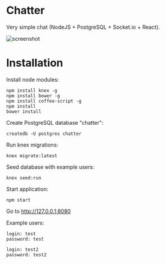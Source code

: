 # Chatter

Very simple chat (NodeJS + PostgreSQL + Socket.io + React).

![screenshot](https://imgur.com/adILAZD)

# Installation

Install node modules:

    npm install knex -g
    npm install bower -g
    npm install coffee-script -g
    npm install
    bower install

Create PostgreSQL database "chatter":
    
    createdb -U postgres chatter

Run knex migrations:
    
    knex migrate:latest

Seed database with example users:

    knex seed:run

Start application:
    
    npm start

Go to http://127.0.0.1:8080

Example users:

    login: test
    password: test

    login: test2
    password: test2
